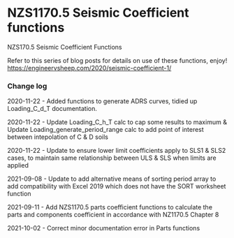 # NZS1170.5 Seismic Coefficient functions
NZS170.5 Seismic Coefficient Functions

Refer to this series of blog posts for details on use of these functions, enjoy!
https://engineervsheep.com/2020/seismic-coefficient-1/

### Change log

2020-11-22 - Added functions to generate ADRS curves, tidied up Loading_C_d_T documentation.

2020-11-22 - Update Loading_C_h_T calc to cap some results to maximum & Update Loading_generate_period_range calc to add point of interest between intepolation of C & D soils

2020-11-22 - Update to ensure lower limit coefficients apply to SLS1 & SLS2 cases, to maintain same relationship between ULS & SLS when limits are applied

2021-09-08 - Update to add alternative means of sorting period array to add compatibility with Excel 2019 which does not have the SORT worksheet function

2021-09-11 - Add NZS1170.5 parts coefficient functions to calculate the parts and components coefficient in accordance with NZ1170.5 Chapter 8

2021-10-02 - Correct minor documentation error in Parts functions
